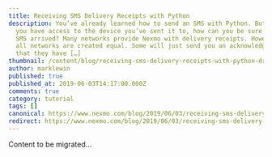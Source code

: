 ```yaml
---
title: Receiving SMS Delivery Receipts with Python
description: You’ve already learned how to send an SMS with Python. But unless
  you have access to the device you’ve sent it to, how can you be sure that your
  SMS arrived? Many networks provide Nexmo with delivery receipts. However, not
  all networks are created equal. Some will just send you an acknowledgement
  that they have […]
thumbnail: /content/blog/receiving-sms-delivery-receipts-with-python-dr/Get-a-delivery-receipt-with-Python.png
author: marklewin
published: true
published_at: 2019-06-03T14:17:00.000Z
comments: true
category: tutorial
tags: []
canonical: https://www.nexmo.com/blog/2019/06/03/receiving-sms-delivery-receipts-with-python-dr
redirect: https://www.nexmo.com/blog/2019/06/03/receiving-sms-delivery-receipts-with-python-dr
---
```


Content to be migrated...
